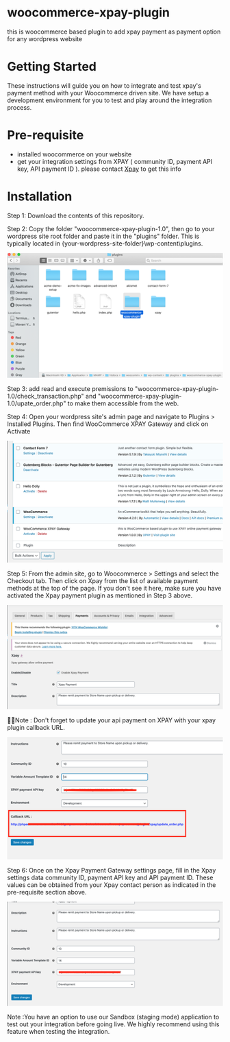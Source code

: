 # woocommerce-xpay-plugin
this is woocommerce based plugin to add xpay payment as payment option for any wordpress website 

# Getting Started
These instructions will guide you on how to integrate and test xpay's payment method with your Woocommerce driven site.
We have setup a development environment for you to test and play around the integration process.

# Pre-requisite
- installed woocommerce on your website 
- get your integration settings from XPAY ( community ID, payment API key, API payment ID ). please contact [Xpay](https://xpay.app/) to get 
this info 

# Installation
Step 1: Download the contents of this repository.

Step 2: Copy the folder "woocommerce-xpay-plugin-1.0", then go to your wordpress site root folder and paste it in the "plugins" folder. This is typically located in {your-wordpress-site-folder}\wp-content\plugins.

![](/screenshots/1.png?raw=true "")

Step 3: add read and execute premissions to "woocommerce-xpay-plugin-1.0/check_transaction.php" and "woocommerce-xpay-plugin-1.0/upate_order.php" to make them accessible from the web.

Step 4: Open your wordpress site's admin page and navigate to Plugins > Installed Plugins. Then find WooCommerce XPAY Gateway and click on Activate

![](/screenshots/2.png?raw=true "")


Step 5: From the admin site, go to Woocommerce > Settings and select the Checkout tab. Then click on Xpay from the list of available payment methods at the top of the page. If you don't see it here, make sure you have activated the Xpay payment plugin as mentioned in Step 3 above.

![](/screenshots/4.png?raw=true "")

&#x1F534;&#x1F534;Note : Don't forget to update your api payment on XPAY with your xpay plugin callback URL.

![](/screenshots/5.png?raw=true "")


Step 6: Once on the Xpay Payment Gateway settings page, fill in the Xpay settings data community ID, payment API key and API payment ID. These values can be obtained from your Xpay contact person as indicated in the pre-requisite section above.

![](/screenshots/3.png?raw=true "")


Note :You have an option to use our Sandbox (staging mode) application to test out your integration before going live. We highly recommend using this feature when testing the integration.



